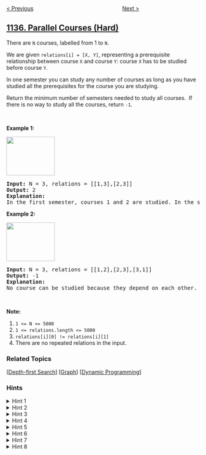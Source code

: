 <!--|This file generated by command(leetcode description); DO NOT EDIT.    |-->
<!--+----------------------------------------------------------------------+-->
<!--|@author    openset <openset.wang@gmail.com>                           |-->
<!--|@link      https://github.com/openset                                 |-->
<!--|@home      https://github.com/openset/leetcode                        |-->
<!--+----------------------------------------------------------------------+-->

[< Previous](https://github.com/openset/leetcode/tree/master/problems/connecting-cities-with-minimum-cost "Connecting Cities With Minimum Cost")
　　　　　　　　　　　　　　　　
[Next >](https://github.com/openset/leetcode/tree/master/problems/n-th-tribonacci-number "N-th Tribonacci Number")

## [1136. Parallel Courses (Hard)](https://leetcode.com/problems/parallel-courses "平行课程")

<p>There are <code>N</code> courses, labelled from 1 to <code>N</code>.</p>

<p>We are given&nbsp;<code>relations[i] = [X, Y]</code>, representing a prerequisite relationship between course <code>X</code> and course <code>Y</code>:&nbsp;course <code>X</code>&nbsp;has to be studied before course <code>Y</code>.</p>

<p>In one semester you can study any number of courses as long as you have studied all the prerequisites for the course you are studying.</p>

<p>Return the minimum number of semesters needed to study all courses.&nbsp; If there is no way to study all the courses, return <code>-1</code>.</p>

<p>&nbsp;</p>

<p><strong>Example 1:</strong></p>

<p><strong><img alt="" src="https://assets.leetcode.com/uploads/2019/04/20/1316_ex1.png" style="width: 126px; height: 101px;" /></strong></p>

<pre>
<strong>Input: </strong>N = <span id="example-input-1-1">3</span>, relations = <span id="example-input-1-2">[[1,3],[2,3]]</span>
<strong>Output: </strong><span id="example-output-1">2</span>
<strong>Explanation: </strong>
In the first semester, courses 1 and 2 are studied. In the second semester, course 3 is studied.
</pre>

<p><strong>Example 2:</strong></p>

<p><strong><img alt="" src="https://assets.leetcode.com/uploads/2019/04/20/1316_ex2.png" style="width: 126px; height: 101px;" /></strong></p>

<pre>
<strong>Input: </strong>N = <span id="example-input-2-1">3</span>, relations = <span id="example-input-2-2">[[1,2],[2,3],[3,1]]</span>
<strong>Output: </strong><span id="example-output-2">-1</span>
<strong>Explanation: </strong>
No course can be studied because they depend on each other.
</pre>

<p>&nbsp;</p>

<p><strong><span>Note:</span></strong></p>

<ol>
	<li><code>1 &lt;= N &lt;= 5000</code></li>
	<li><code>1 &lt;= relations.length &lt;= 5000</code></li>
	<li><code>relations[i][0] != relations[i][1]</code></li>
	<li>There are no repeated relations in the input.</li>
</ol>

### Related Topics
  [[Depth-first Search](https://github.com/openset/leetcode/tree/master/tag/depth-first-search/README.md)]
  [[Graph](https://github.com/openset/leetcode/tree/master/tag/graph/README.md)]
  [[Dynamic Programming](https://github.com/openset/leetcode/tree/master/tag/dynamic-programming/README.md)]

### Hints
<details>
<summary>Hint 1</summary>
Try to think of it as a graph problem.
</details>

<details>
<summary>Hint 2</summary>
When will be impossible to study all the courses?
</details>

<details>
<summary>Hint 3</summary>
What if the directed graph has a cycle?
</details>

<details>
<summary>Hint 4</summary>
If you build a graph using the relations, what would be the graph type?
</details>

<details>
<summary>Hint 5</summary>
So the graph is a directed acyclic graph (DAG).
</details>

<details>
<summary>Hint 6</summary>
Imagine having a long path in the DAG, what can you say about the answer then?
</details>

<details>
<summary>Hint 7</summary>
How to find the longest path in a DAG?
</details>

<details>
<summary>Hint 8</summary>
We can use DP in order to solve this.
</details>

